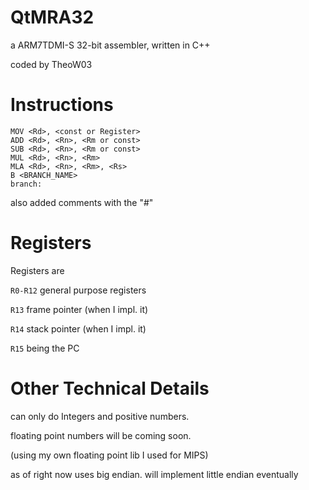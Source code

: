 # QtMRA32

a ARM7TDMI-S 32-bit assembler, written in C++

coded by TheoW03

# Instructions

```
MOV <Rd>, <const or Register>
ADD <Rd>, <Rn>, <Rm or const>
SUB <Rd>, <Rn>, <Rm or const>
MUL <Rd>, <Rn>, <Rm>
MLA <Rd>, <Rn>, <Rm>, <Rs>
B <BRANCH_NAME>
branch: 
```
also added comments with the "#" 

# Registers

Registers are 

``R0-R12`` general purpose registers 

``R13`` frame pointer (when I impl. it)

``R14`` stack pointer (when I impl. it)

``R15`` being the PC

# Other Technical Details

can only do Integers and positive numbers.

floating point numbers will be coming soon.

(using my own floating point lib I used for MIPS)

as of right now uses big endian. will implement little endian eventually
